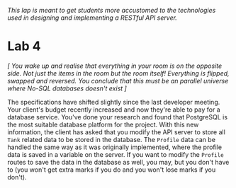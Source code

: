 *This lap is meant to get students more accustomed to the technologies used in designing and implementing a RESTful API server.*

# Lab 4

*[ You wake up and realise that everything in your room is on the opposite side. Not just the items in the room but the room itself! Everything is flipped, swapped and reversed. You conclude that this must be an parallel universe where No-SQL databases doesn't exist ]*

The specifications have shifted slightly since the last developer meeting. Your client's budget recently increased and now they're able to pay for a database service. You've done your research and found that PostgreSQL is the most suitable database platform for the project. With this new information, the client has asked that you modify the API server to store all `Tank` related data to be stored in the database. The `Profile` data can be handled the same way as it was originally implemented, where the profile data is saved in a variable on the server. If you want to modify the `Profile` routes to save the data in the database as well, you may, but you don't have to (you won't get extra marks if you do and you won't lose marks if you don't).
